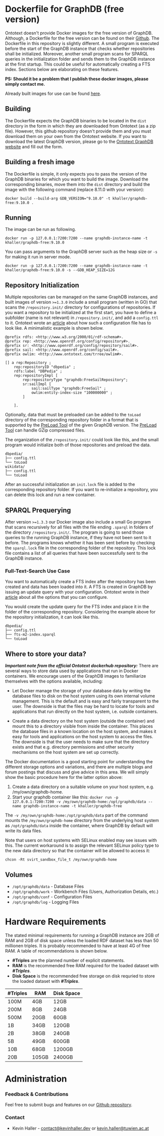 # Dockerfile for GraphDB (free version) 

Ontotext doesn't provide Docker images for the free version of GraphDB. Although, a Dockerfile for the free version can be found on their [Github](https://github.com/Ontotext-AD/graphdb-docker). The Dockerfile in this repository is slightly different. A small program is executed before the start of the GraphDB instance that checks whether repositories shall be initialized. Moreover, another small program scans for SPARQL queries in the initialization folder and sends them to the GraphDB instance at the first startup. This could be useful for automatically creating a FTS index. Sections below are elaborating on these features.

**PS: Should it be a problem that I publish these docker images, please simply contact me.**

Already built images for use can be found [here](https://hub.docker.com/repository/docker/khaller/graphdb-free).

## Building

The Dockerfile expects the GraphDB binaries to be located in the `dist` directory in the form in which they are downloaded from Ontotext (as a zip file). However, this github repository doesn't provide them and you must download them on your own from the Ontotext website. If you want to download the latest GraphDB version, please go to the [Ontotext GraphDB website](https://www.ontotext.com/products/graphdb/) and fill out the form.

## Building a fresh image

The Dockerfile is simple, it only expects you to pass the version of the GraphDB binaries for which you want to build the image. Download the corresponding binaries, move them into the `dist` directory and build the image with the following command (replace 8.11.0 with your version):

`docker build --build-arg GDB_VERSION="9.10.0" -t khaller/graphdb-free:9.10.0 .`

## Running

The image can be run as following. 

`docker run -p 127.0.0.1:7200:7200 --name graphdb-instance-name -t khaller/graphdb-free:9.10.0`

You can pass arguments to the GraphDB server such as the heap size or `-s` for making it run in server mode.

`docker run -p 127.0.0.1:7200:7200 --name graphdb-instance-name -t khaller/graphdb-free:9.10.0 -s --GDB_HEAP_SIZE=12G`

## Repository Initialization

Multiple repositories can be managed on the same GraphDB instances, and built images of version `>=1.3.0` include a small program (written in GO) that scans the `/repository.init/` directory for configurations of repositories. If you want a repository to be initialized at the first start, you have to define a subfolder (name is not relevant) in `/repository.init/`, and add a `config.ttl` to it. Ontotext wrote an [article](http://graphdb.ontotext.com/documentation/standard/configuring-a-repository.html) about how such a configuration file has to look like. A minimalistic example is shown below.

```
@prefix rdfs: <http://www.w3.org/2000/01/rdf-schema#>.
@prefix rep: <http://www.openrdf.org/config/repository#>.
@prefix sr: <http://www.openrdf.org/config/repository/sail#>.
@prefix sail: <http://www.openrdf.org/config/sail#>.
@prefix owlim: <http://www.ontotext.com/trree/owlim#>.

[] a rep:Repository ;
    rep:repositoryID "dbpedia" ;
    rdfs:label "DBPedia" ;
    rep:repositoryImpl [
        rep:repositoryType "graphdb:FreeSailRepository";
        sr:sailImpl [
            sail:sailType "graphdb:FreeSail" ;
            owlim:entity-index-size "100000000" ;
        ]

    ].
```

Optionally, data that must be preloaded can be added to the `toLoad` directory of the corresponding repository folder in a format that is supported by the [PreLoad Tool](http://graphdb.ontotext.com/documentation/standard/loading-data-using-preload.html) of the given GraphDB version. The [PreLoad Tool](http://graphdb.ontotext.com/documentation/standard/loading-data-using-preload.html) can handle GZip compressed files.

The organization of the `/repository.init/` could look like this, and the small program would initialize both of those repositories and preload the data.

```
dbpedia/
├── config.ttl
└── toLoad
wikidata/
├── config.ttl
└── toLoad
```

After an successful initialization an `init.lock` file is added to the corresponding repository folder. If you want to re-initialize a repository, you can delete this lock and run a new container.

## SPARQL Prequerying

After version `>=1.3.3` our Docker image also include a small Go program that scans recursively for all files with the file ending `.sparql` in folders of the directory `/repository.init/`. The program is going to send those queries to the running GraphDB instance, if they have not been sent to it before. The programs knows whether it has been sent before by checking the `sparql.lock` file in the corresponding folder of the repository. This lock file contains a list of all queries that have been successfully sent to the GraphDB instance. 

### Full-Text-Search Use Case

You want to automatically create a FTS index after the repository has been created and data has been loaded into it. A FTS is created in GraphDB by issuing an update query with your configuration. Ontotext wrote in their [article](http://graphdb.ontotext.com/documentation/free/full-text-search.html) about all the options that you can configure.

You would create the update query for the FTS index and place it in the folder of the corresponding repository. Considering the example above for the repository initialization, it can look like this.

```
dbpedia/
├── config.ttl
├── fts-m2-index.sparql
└── toLoad
```

## Where to store your data?

***Important note from the official Ontotext dockerhub repository:*** There are several ways to store data used by applications that run in Docker containers. We encourage users of the GraphDB images to familiarize themselves with the options available, including:

* Let Docker manage the storage of your database data by writing the database files to disk on the host system using its own internal volume management. This is the default and is easy and fairly transparent to the user. The downside is that the files may be hard to locate for tools and applications that run directly on the host system, i.e. outside containers.
    
* Create a data directory on the host system (outside the container) and mount this to a directory visible from inside the container. This places the database files in a known location on the host system, and makes it easy for tools and applications on the host system to access the files. The downside is that the user needs to make sure that the directory exists and that e.g. directory permissions and other security mechanisms on the host system are set up correctly.

The Docker documentation is a good starting point for understanding the different storage options and variations, and there are multiple blogs and forum postings that discuss and give advice in this area. We will simply show the basic procedure here for the latter option above:

1. Create a data directory on a suitable volume on your host system, e.g. /my/own/graphdb-home.
2. Start your graphdb container like this: `docker run -p 127.0.0.1:7200:7200 -v /my/own/graphdb-home:/opt/graphdb/data --name graphdb-instance-name -t khaller/graphdb-free`

The `-v /my/own/graphdb-home:/opt/graphdb/data` part of the command mounts the `/my/own/graphdb-home` directory from the underlying host system as `/opt/graphdb/data` inside the container, where GraphDB by default will write its data files.

Note that users on host systems with SELinux enabled may see issues with this. The current workaround is to assign the relevant SELinux policy type to the new data directory so that the container will be allowed to access it:

`chcon -Rt svirt_sandbox_file_t /my/own/graphdb-home`

## Volumes

* `/opt/graphdb/data` - Database Files
* `/opt/graphdb/work` - Workbench Files (Users, Authorization Details, etc.)
* `/opt/graphdb/conf` - Configuration Files
* `/opt/graphdb/log` - Logging Files

# Hardware Requirements

The stated minimal requirements for running a GraphDB instance are 2GB of RAM and 2GB of disk space unless the loaded RDF dataset has less than 50 millionen triples. It is probably recommended to have at least 4G of free RAM. A table of recommendations is shown below.

* **#Triples** are the planned number of explicit statements.
* **RAM** is the recommended free RAM required for the loaded dataset with ***#Triples***.
* **Disk Space** is the recommended free storage on disk requried to store the loaded dataset with ***#Triples***.

| **#Triples** | **RAM** | **Disk Space** |
| ------------ | ------- | -------------- |
| 100M         | 4GB     | 12GB           |
| 200M         | 8GB     | 24GB           |
| 500M         | 20GB    | 60GB           |
| 1B           | 34GB    | 120GB          |
| 2B           | 38GB    | 240GB          |
| 5B           | 49GB    | 600GB          |
| 10B          | 68GB    | 1200GB         |
| 20B          | 105GB   | 2400GB         |

# Administration

### Feedback & Contributions

Feel free to submit bugs and features on our [Github repository](https://github.com/khaller93/graphdb-free).

### Contact

* Kevin Haller - [contact@kevinhaller.dev](mailto:contact@kevinhaller.dev) or [kevin.haller@tuwien.ac.at](mailto:kevin.haller@tuwien.ac.at)

